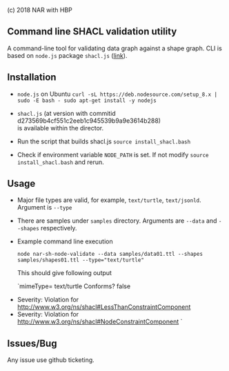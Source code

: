 (c) 2018 NAR with HBP

## Command line SHACL validation utility

A command-line tool for validating data graph against a shape graph. CLI is
based on `node.js` package `shacl.js` ([link](https://github.com/TopQuadrant/shacl-js)). 

## Installation

* `node.js` on Ubuntu
`
  curl -sL https://deb.nodesource.com/setup_8.x | sudo -E bash -
  sudo apt-get install -y nodejs
`
* `shacl.js` (at version with commitid d273569b4cf551c2eeb1c945539b9a9e3614b288)  
   is available within the director.

* Run the script that builds shacl.js
  `source install_shacl.bash`

* Check if environment variable `NODE_PATH` is set. If not
  modify  `source install_shacl.bash` and rerun.


## Usage

* Major file types are valid, for example, `text/turtle`, `text/jsonld`.
  Argument is `--type`
* There are samples under `samples` directory.
  Arguments are `--data` and `--shapes` respectively.
* Example command line execution

  `node nar-sh-node-validate --data samples/data01.ttl --shapes samples/shapes01.ttl --type="text/turtle"` 
  
   This should give following output

  `mimeType=  text/turtle
Conforms? false
 - Severity: Violation for http://www.w3.org/ns/shacl#LessThanConstraintComponent
 - Severity: Violation for http://www.w3.org/ns/shacl#NodeConstraintComponent
   `

## Issues/Bug
Any issue use github ticketing.
